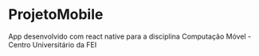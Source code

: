 # ProjetoMobile
App desenvolvido com react native para a disciplina Computação Móvel - Centro Universitário da FEI 
